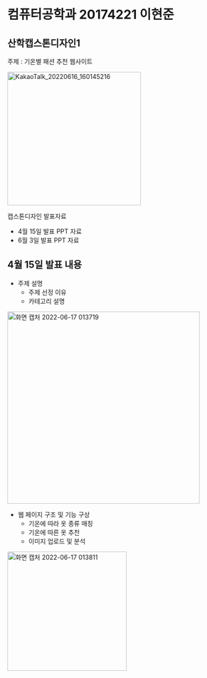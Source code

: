 # 컴퓨터공학과 20174221 이현준
## 산학캡스톤디자인1

주제 : 기온별 패션 추천 웹사이트

<img width="300" alt="KakaoTalk_20220616_160145216" src="https://user-images.githubusercontent.com/96337129/174116588-655fb5f6-aec7-4386-9f70-0f6dd70109d1.png"/>

캡스톤디자인 발표자료
* 4월 15일 발표 PPT 자료
* 6월 3일 발표 PPT 자료

## 4월 15일 발표 내용
* 주제 설명
  * 주제 선정 이유
  * 카테고리 설명
<img width="432" alt="화면 캡처 2022-06-17 013719" src="https://user-images.githubusercontent.com/96337129/174122114-73f46733-19ff-472e-8126-a352d17a82e1.png">


* 웹 페이지 구조 및 기능 구상
  * 기온에 따라 옷 종류 매칭 
  * 기온에 따른 옷 추천
  * 이미지 업로드 및 분석
<img width="268" alt="화면 캡처 2022-06-17 013811" src="https://user-images.githubusercontent.com/96337129/174122032-b28acab9-cced-4639-8749-6cd19c53c2d3.png">
